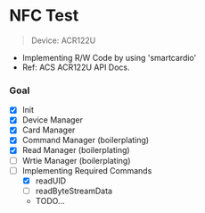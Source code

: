 # NFC Test

> Device: ACR122U

- Implementing R/W Code by using 'smartcardio'
- Ref: ACS ACR122U API Docs.

### Goal
- [x] Init
- [x] Device Manager
- [x] Card Manager
- [x] Command Manager (boilerplating)
- [x] Read Manager (boilerplating)
- [ ] Wrtie Manager (boilerplating)
- [ ] Implementing Required Commands
  - [x] readUID
  - [ ] readByteStreamData
  - TODO...